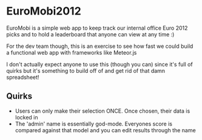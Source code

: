 EuroMobi2012
============

EuroMobi is a simple web app to keep track our internal office Euro 2012 picks and to hold a leaderboard that anyone can view at any time :)

For the dev team though, this is an exercise to see how fast we could build a functional web app with frameworks like Meteor.js

I don't actually expect anyone to use this (though you can) since it's full of quirks but it's something to build off of and get rid of that damn spreadsheet!

## Quirks

- Users can only make their selection ONCE. Once chosen, their data is locked in
- The 'admin' name is essentially god-mode. Everyones score is compared against that model and you can edit results through the name